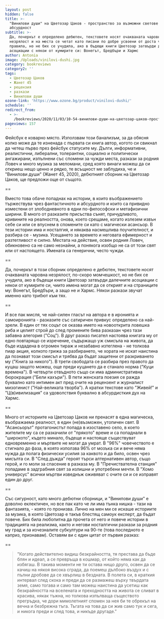 ```yaml
---
layout: post
hidden: false
title: >-
  "Винилови души" на Цветозар Цаков - пространство за възможни светове и комична
  абсурдност
subtitle: >-
  Да, почеркът е определено дебютен, текстовете носят очакваната чаровна
  незрялост и на места се четат като писани по добре усвоени от доста четене
  правила, но не бих се учудила, ако в бъдещи книги Цветозар затвърди далечните
  асоциации с някои от кумирите си: Вонегът, Бредбъри и Хармс
author: Antonia
image: /Uploads/vinilovi-dushi.jpg
category: bookreviews
category2: ''
tags:
  - Цветозар Цаков
  - Жанет 45
  - рецензия
  - разкази
  - Винилови души
ozone-link: 'https://www.ozone.bg/product/vinilovi-dushi/'
schedule: ''
redirect_from:
  - >-
    /bookreviews/2020/11/03/10-54-винилови-души-на-цветозар-цаков-пространство-за-фантазии-и-комична-абсурдност
pageviews: 157
---
```

Фейсбук е коварно място. Използвам този банализъм, за да обясня колко може да те изненада с първата си книга автор, когото си свикнал да четеш първо през фейсбук статусите му. Дълги, информативни, реалистични, либерални, толерантни, социално и политически ангажирани, изпълнени със спомени за чужди места, разкази за родния Ловеч и много музика за меломани, сред която винаги можеш да си откриеш нещо ценно и рядко, те всъщност ме заблудиха, че и "Винилови души" (Жанет 45, 2020), дебютният сборник на Цветозар Цаков, ще предложи още от същото. 

\==

Вместо това обаче попаднах на истории, в които въображението тържествува чрез фантастичното и абсурдното и които са привидно изместени от злободневното в едни по-философски и метафизични ширини. В много от разказите присъства сънят, причудливото, кривините на реалността, онова, което срещаме, когато излезем извън себе си или се впуснем в спомените си като с магически асансьор. В тези истории има и носталгия, и някаква насмешлива поучителност, и разбира се - музика. Усещането за времето и неговата ефимерност и разтегливост е силно. Местата на действие, освен родния Ловеч, обикновено са не само незнайни, а понякога изобщо не са от този свят или от настоящето. Имената са генерични, често чужди. 

\==

Да, почеркът в този сборник определено е дебютен, текстовете носят очакваната чаровна незрялост, по-скоро момчешкост, но не бих се учудила, ако в бъдещи книги Цветозар затвърди далечните асоциации с някои от кумирите си, чиито имена могат да се открият и на страниците му: Вонегът, Бредбъри, а защо не и Хармс. Някои разкази звучат именно като трибют към тях. 

\==

И все пак мисля, че най-силен гласът на автора е в иронията и самоиронията - разказите със сатиричен привкус определено са най-зрели. В един от тях соцът се оказва името на новооткрита ловешка риба и целият строй до след промените бива разказан чрез тази забавна алегория ("Соц"). В друг разказ писател настоява книгата му от едно повтарящо се изречение, съдържащо уж смисъла на живота, да бъде издадена в огромен тираж и незабавно изтеглена - не толкова пиар акция, колкото грижа за разбирането, че хората не искат наистина да познават този смисъл и трябва да бъдат защитени от разкриването му ("Книга за никого"). В трети свободата се разбира през правото да куцаш защото можеш, още преди куцането да е станало норма ("Куци времена"). В четвърти отвъдното също си има административна бюрокрация ("Бели кахъри"). В пети женската поезия се ражда буквално като интимен акт пред очите на рецензент и журналист мизогинист ("Най-великата творба"). А кратки текстове като "Живей!" и "Ц(в)ивилизация" са удоволствия буквално в абсурдисткия дух на Хармс. 

\==

Много от историите на Цветозар Цаков ни пренасят в една магическа, въображаема реалност, в един (не)възможен, утопичен свят. В "Асансьорът" протагонистът попада в изоставено село, в което жителите му са се разкачили от "прякото" време и са попаднали в "широкото", където минало, бъдеще и настояще съществуват едновременно и мъртвите не могат да умрат. В "96%" човечеството е стигнало до фаза, в която използва 96% от мозъка си и вече няма нужда да полага физически усилия за каквото и да било, освен чрез мисълта си. В "След дъжда" героят търси алтернативен автор, също герой, и го моли за спасение в разказа му. В "Пречиствателна станция" попадаме в задграбния свят за излишни и употребени мечти. В "Хомо универсус" всички мъртви изведнъж оживяват с очите си и се изправят един до друг. 

\==

Със сигурност, като много дебютни сборници, и "Винилови души" е доволно еклектичен, но все пак като че ли има тънка нишка - тази на фантазията, - която го пронизва. Лично на мен ми се искаше историите за музика, в която Цветозар е такъв блестящ самоук експерт, да бъдат повече. Бих била любопитна да прочета от него и повече истории в традицията на реализма, както и негови носталгични разкази за родния му град и за изчезналите субкултури на 90-те (това последното е каприз, признавам). Оставям ви с един цитат от първия разказ:

\==

> "Когато действително видиш безкрайността, тя престава да бъде блян и идеал, а се превръща в кошмар, от който няма как да избягаш. В такива моменти не ти остава нищо друго, освен да се качиш на някоя висока сграда, да поемеш дълбоко въздух и с пълни дробове да се хвърлиш в бездната. В полета си, в краткия интервал след скока и преди да се размажеш върху твърдата земя, само тогава и само там можеш наистина да усетиш как безкрайността на вселената и преходността на живота се сливат в красива, някак тъжна, но толкова изпълваща съществото прегръдка, че дори мимолетният спомен за нея би те обрекъл на вечна и безбрежна тъга. Тъгата на това да си жив само тук и сега, и никога преди и след това, и никъде другаде."